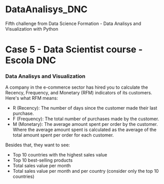 # DataAnalisys_DNC
Fifth challenge from Data Science Formation - Data Analisys and Visualization with Python

# **Case 5 - Data Scientist course - Escola DNC**
### **Data Analisys and Visualization**


A company in the e-commerce sector has hired you to calculate the Recency, Frequency, and Monetary (RFM) indicators of its customers. Here's what RFM means:

*   R (Recency): The number of days since the customer made their last purchase.
*   F (Frequency): The total number of purchases made by the customer.
*   M (Monetary): The average amount spent per order by the customer.
Where the average amount spent is calculated as the average of the total amount spent per order for each customer.

Besides that, they want to see:
*   Top 10 countries with the highest sales value
*   Top 10 best-selling products
*   Total sales value per month
*   Total sales value per month and per country (consider only the top 10 countries)
